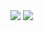 
<img src="https://github.com/Jimolson-git/misc/blob/main/pics/53.sky-wallpaper-android-iphone-desktop-hd-backgrounds-wallpapers-1080p-4khd-wallpapers-desktop-background-android-iphone-1080p-4k-3zs3m.jpg"/>
<img src="https://img.shields.io/badge/LinkedIn-0077B5?style=for-the-badge&logo=linkedin&logoColor=white"/>

<!--
**Jimolson-git/Jimolson-git** is a ✨ _special_ ✨ repository because its `README.md` (this file) appears on your GitHub profile.

Here are some ideas to get you started:

- 🔭 I’m currently working on ...
- 🌱 I’m currently learning ...
- 👯 I’m looking to collaborate on ...
- 🤔 I’m looking for help with ...
- 💬 Ask me about ...
- 📫 How to reach me: ...
- 😄 Pronouns: ...
- ⚡ Fun fact: ...
-->
